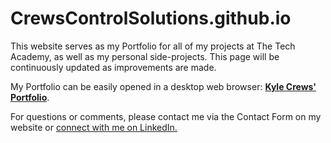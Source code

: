 # CrewsControlSolutions.github.io
This website serves as my Portfolio for all of my projects at The Tech Academy, as well as my personal side-projects. This page will be continuously updated as improvements are made.

My Portfolio can be easily opened in a desktop web browser: <strong><a href="https://crewscontrolsolutions.github.io/" target="new">Kyle Crews' Portfolio</a></strong>.

For questions or comments, please contact me via the Contact Form on my website or <a href="https://www.linkedin.com/in/kylecrews94/" target="new">connect with me on LinkedIn.</a>
